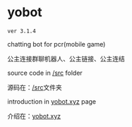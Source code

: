 # yobot

`ver 3.1.4`

chatting bot for pcr(mobile game)

公主连接群聊机器人、公主链接、公主连结

source code in [/src](https://github.com/yuudi/yobot/tree/master/src/client) folder

源码在：[/src](https://github.com/yuudi/yobot/tree/master/src/client)文件夹

introduction in [yobot.xyz](https://yobot.xyz/) page

介绍在：[yobot.xyz](https://yobot.xyz/)
